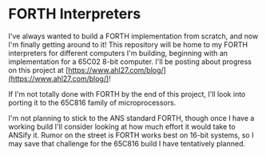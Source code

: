 # FORTH Interpreters

I've always wanted to build a FORTH implementation from scratch, and now 
I'm finally getting around to it! This repository will be home to my FORTH 
interpreters for different computers I'm building, beginning with an 
implementation for a 65C02 8-bit computer. I'll be posting about progress on this project at [https://www.ahl27.com/blog/](https://www.ahl27.com/blog/)!

If I'm not totally done with FORTH by the end of this project, I'll look into porting it to the 65C816 family of microprocessors.

I'm not planning to stick to the ANS standard FORTH, though once I have a working build I'll consider looking at how much effort it would take to ANSify it. Rumor on the street is FORTH works best on 16-bit systems, so I may save that challenge for the 65C816 build I have tentatively planned.
